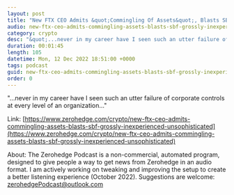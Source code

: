 ```yaml
---
layout: post
title: "New FTX CEO Admits &quot;Commingling Of Assets&quot;, Blasts SBF As &quot;Grossly Inexperienced &amp; Unsophisticated&quot; In Prepared Remarks"
audio: new-ftx-ceo-admits-commingling-assets-blasts-sbf-grossly-inexperienced-unsophisticated-0
category: crypto
desc: "&quot;...never in my career have I seen such an utter failure of corporate controls at every level of an organization...&quot;"
duration: 00:01:45
length: 105
datetime: Mon, 12 Dec 2022 18:51:00 +0000
tags: podcast
guid: new-ftx-ceo-admits-commingling-assets-blasts-sbf-grossly-inexperienced-unsophisticated-0
order: 0
---
```

&quot;...never in my career have I seen such an utter failure of corporate controls at every level of an organization...&quot;

Link: [https://www.zerohedge.com/crypto/new-ftx-ceo-admits-commingling-assets-blasts-sbf-grossly-inexperienced-unsophisticated](https://www.zerohedge.com/crypto/new-ftx-ceo-admits-commingling-assets-blasts-sbf-grossly-inexperienced-unsophisticated)

About: The Zerohedge Podcast is a non-commercial, automated program, designed to give people a way to get news from Zerohedge in an audio format.  I am actively working on tweaking and improving the setup to create a better listening experience (October 2022).  Suggestions are welcome: [zerohedgePodcast@outlook.com](mailto:zerohedgePodcast@outlook.com)